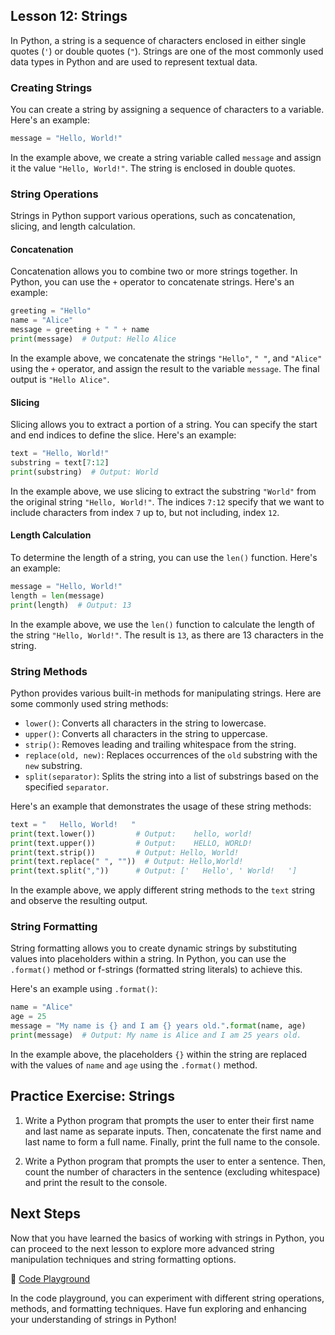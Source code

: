 ## **Lesson 12: Strings**

In Python, a string is a sequence of characters enclosed in either single quotes (`'`) or double quotes (`"`). Strings are one of the most commonly used data types in Python and are used to represent textual data.

### **Creating Strings**

You can create a string by assigning a sequence of characters to a variable. Here's an example:

```python
message = "Hello, World!"
```

In the example above, we create a string variable called `message` and assign it the value `"Hello, World!"`. The string is enclosed in double quotes.

### **String Operations**

Strings in Python support various operations, such as concatenation, slicing, and length calculation.

#### **Concatenation**

Concatenation allows you to combine two or more strings together. In Python, you can use the `+` operator to concatenate strings. Here's an example:

```python
greeting = "Hello"
name = "Alice"
message = greeting + " " + name
print(message)  # Output: Hello Alice
```

In the example above, we concatenate the strings `"Hello"`, `" "`, and `"Alice"` using the `+` operator, and assign the result to the variable `message`. The final output is `"Hello Alice"`.

#### **Slicing**

Slicing allows you to extract a portion of a string. You can specify the start and end indices to define the slice. Here's an example:

```python
text = "Hello, World!"
substring = text[7:12]
print(substring)  # Output: World
```

In the example above, we use slicing to extract the substring `"World"` from the original string `"Hello, World!"`. The indices `7:12` specify that we want to include characters from index `7` up to, but not including, index `12`.

#### **Length Calculation**

To determine the length of a string, you can use the `len()` function. Here's an example:

```python
message = "Hello, World!"
length = len(message)
print(length)  # Output: 13
```

In the example above, we use the `len()` function to calculate the length of the string `"Hello, World!"`. The result is `13`, as there are 13 characters in the string.

### **String Methods**

Python provides various built-in methods for manipulating strings. Here are some commonly used string methods:

- `lower()`: Converts all characters in the string to lowercase.
- `upper()`: Converts all characters in the string to uppercase.
- `strip()`: Removes leading and trailing whitespace from the string.
- `replace(old, new)`: Replaces occurrences of the `old` substring with the `new` substring.
- `split(separator)`: Splits the string into a list of substrings based on the specified `separator`.

Here's an example that demonstrates the usage of these string methods:

```python
text = "   Hello, World!   "
print(text.lower())         # Output:    hello, world!   
print(text.upper())         # Output:    HELLO, WORLD!   
print(text.strip())         # Output: Hello, World!
print(text.replace(" ", ""))  # Output: Hello,World!
print(text.split(","))      # Output: ['   Hello', ' World!   ']
```

In the example above, we apply different string methods to the `text` string and observe the resulting output.

### **String Formatting**

String formatting allows you to create dynamic strings by substituting values into placeholders within a string. In Python, you can use the `.format()` method or f-strings (formatted string literals) to achieve this.

Here's an example using `.format()`:

```python
name = "Alice"
age = 25
message = "My name is {} and I am {} years old.".format(name, age)
print(message)  # Output: My name is Alice and I am 25 years old.
```

In the example above, the placeholders `{}` within the string are replaced with the values of `name` and `age` using the `.format()` method.

## **Practice Exercise: Strings**

1. Write a Python program that prompts the user to enter their first name and last name as separate inputs. Then, concatenate the first name and last name to form a full name. Finally, print the full name to the console.

2. Write a Python program that prompts the user to enter a sentence. Then, count the number of characters in the sentence (excluding whitespace) and print the result to the console.

<!-- 3. Write a Python program that prompts the user to enter a word. Then, check if the word is a palindrome (i.e., it reads the same forwards and backwards). Print "Palindrome" if it is a palindrome, and "Not a palindrome" otherwise. -->

<!-- 4. Write a Python program that prompts the user to enter a sentence. Then, capitalize the first letter of each word in the sentence and print the modified sentence to the console. -->

<!-- 5. Write a Python program that prompts the user to enter a sentence. Then, replace all occurrences of a specified word in the sentence with another word provided by the user. Print the modified sentence to the console. -->

## **Next Steps**

Now that you have learned the basics of working with strings in Python, you can proceed to the next lesson to explore more advanced string manipulation techniques and string formatting options.

🔗 [Code Playground](link-to-code-playground)

In the code playground, you can experiment with different string operations, methods, and formatting techniques. Have fun exploring and enhancing your understanding of strings in Python!